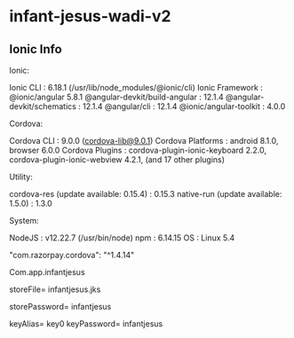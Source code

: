 # infant-jesus-wadi-v2

## Ionic Info

Ionic:

   Ionic CLI                     : 6.18.1 (/usr/lib/node_modules/@ionic/cli)
   Ionic Framework               : @ionic/angular 5.8.1
   @angular-devkit/build-angular : 12.1.4
   @angular-devkit/schematics    : 12.1.4
   @angular/cli                  : 12.1.4
   @ionic/angular-toolkit        : 4.0.0

Cordova:

   Cordova CLI       : 9.0.0 (cordova-lib@9.0.1)
   Cordova Platforms : android 8.1.0, browser 6.0.0
   Cordova Plugins   : cordova-plugin-ionic-keyboard 2.2.0, cordova-plugin-ionic-webview 4.2.1, (and 17 other plugins)

Utility:

   cordova-res (update available: 0.15.4) : 0.15.3
   native-run (update available: 1.5.0)   : 1.3.0

System:

   NodeJS : v12.22.7 (/usr/bin/node)
   npm    : 6.14.15
   OS     : Linux 5.4



"com.razorpay.cordova": "^1.4.14"

Com.app.infantjesus 

storeFile=  infantjesus.jks 

storePassword= infantjesus 

keyAlias= key0 
keyPassword= infantjesus 

